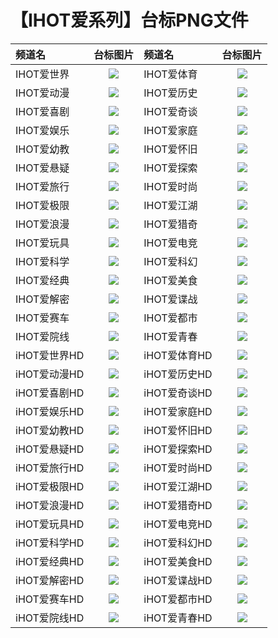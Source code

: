 # 【IHOT爱系列】台标PNG文件
|频道名|台标图片|频道名|台标图片|
|:---|:---:|:---|:---:|
|IHOT爱世界|<img src="https://raw.githubusercontent.com/xiaolvdouya/TV-LOGO/refs/heads/main/IHOT%E7%88%B1%E7%B3%BB%E5%88%97/IHOT爱世界.png">|IHOT爱体育|<img src="https://raw.githubusercontent.com/xiaolvdouya/TV-LOGO/refs/heads/main/IHOT%E7%88%B1%E7%B3%BB%E5%88%97/IHOT爱体育.png">|
|IHOT爱动漫|<img src="https://raw.githubusercontent.com/xiaolvdouya/TV-LOGO/refs/heads/main/IHOT%E7%88%B1%E7%B3%BB%E5%88%97/IHOT爱动漫.png">|IHOT爱历史|<img src="https://raw.githubusercontent.com/xiaolvdouya/TV-LOGO/refs/heads/main/IHOT%E7%88%B1%E7%B3%BB%E5%88%97/IHOT爱历史.png">|
|IHOT爱喜剧|<img src="https://raw.githubusercontent.com/xiaolvdouya/TV-LOGO/refs/heads/main/IHOT%E7%88%B1%E7%B3%BB%E5%88%97/IHOT爱喜剧.png">|IHOT爱奇谈|<img src="https://raw.githubusercontent.com/xiaolvdouya/TV-LOGO/refs/heads/main/IHOT%E7%88%B1%E7%B3%BB%E5%88%97/IHOT爱奇谈.png">|
|IHOT爱娱乐|<img src="https://raw.githubusercontent.com/xiaolvdouya/TV-LOGO/refs/heads/main/IHOT%E7%88%B1%E7%B3%BB%E5%88%97/IHOT爱娱乐.png">|IHOT爱家庭|<img src="https://raw.githubusercontent.com/xiaolvdouya/TV-LOGO/refs/heads/main/IHOT%E7%88%B1%E7%B3%BB%E5%88%97/IHOT爱家庭.png">|
|IHOT爱幼教|<img src="https://raw.githubusercontent.com/xiaolvdouya/TV-LOGO/refs/heads/main/IHOT%E7%88%B1%E7%B3%BB%E5%88%97/IHOT爱幼教.png">|IHOT爱怀旧|<img src="https://raw.githubusercontent.com/xiaolvdouya/TV-LOGO/refs/heads/main/IHOT%E7%88%B1%E7%B3%BB%E5%88%97/IHOT爱怀旧.png">|
|IHOT爱悬疑|<img src="https://raw.githubusercontent.com/xiaolvdouya/TV-LOGO/refs/heads/main/IHOT%E7%88%B1%E7%B3%BB%E5%88%97/IHOT爱悬疑.png">|IHOT爱探索|<img src="https://raw.githubusercontent.com/xiaolvdouya/TV-LOGO/refs/heads/main/IHOT%E7%88%B1%E7%B3%BB%E5%88%97/IHOT爱探索.png">|
|IHOT爱旅行|<img src="https://raw.githubusercontent.com/xiaolvdouya/TV-LOGO/refs/heads/main/IHOT%E7%88%B1%E7%B3%BB%E5%88%97/IHOT爱旅行.png">|IHOT爱时尚|<img src="https://raw.githubusercontent.com/xiaolvdouya/TV-LOGO/refs/heads/main/IHOT%E7%88%B1%E7%B3%BB%E5%88%97/IHOT爱时尚.png">|
|IHOT爱极限|<img src="https://raw.githubusercontent.com/xiaolvdouya/TV-LOGO/refs/heads/main/IHOT%E7%88%B1%E7%B3%BB%E5%88%97/IHOT爱极限.png">|IHOT爱江湖|<img src="https://raw.githubusercontent.com/xiaolvdouya/TV-LOGO/refs/heads/main/IHOT%E7%88%B1%E7%B3%BB%E5%88%97/IHOT爱江湖.png">|
|IHOT爱浪漫|<img src="https://raw.githubusercontent.com/xiaolvdouya/TV-LOGO/refs/heads/main/IHOT%E7%88%B1%E7%B3%BB%E5%88%97/IHOT爱浪漫.png">|IHOT爱猎奇|<img src="https://raw.githubusercontent.com/xiaolvdouya/TV-LOGO/refs/heads/main/IHOT%E7%88%B1%E7%B3%BB%E5%88%97/IHOT爱猎奇.png">|
|IHOT爱玩具|<img src="https://raw.githubusercontent.com/xiaolvdouya/TV-LOGO/refs/heads/main/IHOT%E7%88%B1%E7%B3%BB%E5%88%97/IHOT爱玩具.png">|IHOT爱电竞|<img src="https://raw.githubusercontent.com/xiaolvdouya/TV-LOGO/refs/heads/main/IHOT%E7%88%B1%E7%B3%BB%E5%88%97/IHOT爱电竞.png">|
|IHOT爱科学|<img src="https://raw.githubusercontent.com/xiaolvdouya/TV-LOGO/refs/heads/main/IHOT%E7%88%B1%E7%B3%BB%E5%88%97/IHOT爱科学.png">|IHOT爱科幻|<img src="https://raw.githubusercontent.com/xiaolvdouya/TV-LOGO/refs/heads/main/IHOT%E7%88%B1%E7%B3%BB%E5%88%97/IHOT爱科幻.png">|
|IHOT爱经典|<img src="https://raw.githubusercontent.com/xiaolvdouya/TV-LOGO/refs/heads/main/IHOT%E7%88%B1%E7%B3%BB%E5%88%97/IHOT爱经典.png">|IHOT爱美食|<img src="https://raw.githubusercontent.com/xiaolvdouya/TV-LOGO/refs/heads/main/IHOT%E7%88%B1%E7%B3%BB%E5%88%97/IHOT爱美食.png">|
|IHOT爱解密|<img src="https://raw.githubusercontent.com/xiaolvdouya/TV-LOGO/refs/heads/main/IHOT%E7%88%B1%E7%B3%BB%E5%88%97/IHOT爱解密.png">|IHOT爱谍战|<img src="https://raw.githubusercontent.com/xiaolvdouya/TV-LOGO/refs/heads/main/IHOT%E7%88%B1%E7%B3%BB%E5%88%97/IHOT爱谍战.png">|
|IHOT爱赛车|<img src="https://raw.githubusercontent.com/xiaolvdouya/TV-LOGO/refs/heads/main/IHOT%E7%88%B1%E7%B3%BB%E5%88%97/IHOT爱赛车.png">|IHOT爱都市|<img src="https://raw.githubusercontent.com/xiaolvdouya/TV-LOGO/refs/heads/main/IHOT%E7%88%B1%E7%B3%BB%E5%88%97/IHOT爱都市.png">|
|IHOT爱院线|<img src="https://raw.githubusercontent.com/xiaolvdouya/TV-LOGO/refs/heads/main/IHOT%E7%88%B1%E7%B3%BB%E5%88%97/IHOT爱院线.png">|IHOT爱青春|<img src="https://raw.githubusercontent.com/xiaolvdouya/TV-LOGO/refs/heads/main/IHOT%E7%88%B1%E7%B3%BB%E5%88%97/IHOT爱青春.png">|
|iHOT爱世界HD|<img src="https://raw.githubusercontent.com/xiaolvdouya/TV-LOGO/refs/heads/main/IHOT%E7%88%B1%E7%B3%BB%E5%88%97/iHOT爱世界HD.png">|iHOT爱体育HD|<img src="https://raw.githubusercontent.com/xiaolvdouya/TV-LOGO/refs/heads/main/IHOT%E7%88%B1%E7%B3%BB%E5%88%97/iHOT爱体育HD.png">|
|iHOT爱动漫HD|<img src="https://raw.githubusercontent.com/xiaolvdouya/TV-LOGO/refs/heads/main/IHOT%E7%88%B1%E7%B3%BB%E5%88%97/iHOT爱动漫HD.png">|iHOT爱历史HD|<img src="https://raw.githubusercontent.com/xiaolvdouya/TV-LOGO/refs/heads/main/IHOT%E7%88%B1%E7%B3%BB%E5%88%97/iHOT爱历史HD.png">|
|iHOT爱喜剧HD|<img src="https://raw.githubusercontent.com/xiaolvdouya/TV-LOGO/refs/heads/main/IHOT%E7%88%B1%E7%B3%BB%E5%88%97/iHOT爱喜剧HD.png">|iHOT爱奇谈HD|<img src="https://raw.githubusercontent.com/xiaolvdouya/TV-LOGO/refs/heads/main/IHOT%E7%88%B1%E7%B3%BB%E5%88%97/iHOT爱奇谈HD.png">|
|iHOT爱娱乐HD|<img src="https://raw.githubusercontent.com/xiaolvdouya/TV-LOGO/refs/heads/main/IHOT%E7%88%B1%E7%B3%BB%E5%88%97/iHOT爱娱乐HD.png">|iHOT爱家庭HD|<img src="https://raw.githubusercontent.com/xiaolvdouya/TV-LOGO/refs/heads/main/IHOT%E7%88%B1%E7%B3%BB%E5%88%97/iHOT爱家庭HD.png">|
|iHOT爱幼教HD|<img src="https://raw.githubusercontent.com/xiaolvdouya/TV-LOGO/refs/heads/main/IHOT%E7%88%B1%E7%B3%BB%E5%88%97/iHOT爱幼教HD.png">|iHOT爱怀旧HD|<img src="https://raw.githubusercontent.com/xiaolvdouya/TV-LOGO/refs/heads/main/IHOT%E7%88%B1%E7%B3%BB%E5%88%97/iHOT爱怀旧HD.png">|
|iHOT爱悬疑HD|<img src="https://raw.githubusercontent.com/xiaolvdouya/TV-LOGO/refs/heads/main/IHOT%E7%88%B1%E7%B3%BB%E5%88%97/iHOT爱悬疑HD.png">|iHOT爱探索HD|<img src="https://raw.githubusercontent.com/xiaolvdouya/TV-LOGO/refs/heads/main/IHOT%E7%88%B1%E7%B3%BB%E5%88%97/iHOT爱探索HD.png">|
|iHOT爱旅行HD|<img src="https://raw.githubusercontent.com/xiaolvdouya/TV-LOGO/refs/heads/main/IHOT%E7%88%B1%E7%B3%BB%E5%88%97/iHOT爱旅行HD.png">|iHOT爱时尚HD|<img src="https://raw.githubusercontent.com/xiaolvdouya/TV-LOGO/refs/heads/main/IHOT%E7%88%B1%E7%B3%BB%E5%88%97/iHOT爱时尚HD.png">|
|iHOT爱极限HD|<img src="https://raw.githubusercontent.com/xiaolvdouya/TV-LOGO/refs/heads/main/IHOT%E7%88%B1%E7%B3%BB%E5%88%97/iHOT爱极限HD.png">|iHOT爱江湖HD|<img src="https://raw.githubusercontent.com/xiaolvdouya/TV-LOGO/refs/heads/main/IHOT%E7%88%B1%E7%B3%BB%E5%88%97/iHOT爱江湖HD.png">|
|iHOT爱浪漫HD|<img src="https://raw.githubusercontent.com/xiaolvdouya/TV-LOGO/refs/heads/main/IHOT%E7%88%B1%E7%B3%BB%E5%88%97/iHOT爱浪漫HD.png">|iHOT爱猎奇HD|<img src="https://raw.githubusercontent.com/xiaolvdouya/TV-LOGO/refs/heads/main/IHOT%E7%88%B1%E7%B3%BB%E5%88%97/iHOT爱猎奇HD.png">|
|iHOT爱玩具HD|<img src="https://raw.githubusercontent.com/xiaolvdouya/TV-LOGO/refs/heads/main/IHOT%E7%88%B1%E7%B3%BB%E5%88%97/iHOT爱玩具HD.png">|iHOT爱电竞HD|<img src="https://raw.githubusercontent.com/xiaolvdouya/TV-LOGO/refs/heads/main/IHOT%E7%88%B1%E7%B3%BB%E5%88%97/iHOT爱电竞HD.png">|
|iHOT爱科学HD|<img src="https://raw.githubusercontent.com/xiaolvdouya/TV-LOGO/refs/heads/main/IHOT%E7%88%B1%E7%B3%BB%E5%88%97/iHOT爱科学HD.png">|iHOT爱科幻HD|<img src="https://raw.githubusercontent.com/xiaolvdouya/TV-LOGO/refs/heads/main/IHOT%E7%88%B1%E7%B3%BB%E5%88%97/iHOT爱科幻HD.png">|
|iHOT爱经典HD|<img src="https://raw.githubusercontent.com/xiaolvdouya/TV-LOGO/refs/heads/main/IHOT%E7%88%B1%E7%B3%BB%E5%88%97/iHOT爱经典HD.png">|iHOT爱美食HD|<img src="https://raw.githubusercontent.com/xiaolvdouya/TV-LOGO/refs/heads/main/IHOT%E7%88%B1%E7%B3%BB%E5%88%97/iHOT爱美食HD.png">|
|iHOT爱解密HD|<img src="https://raw.githubusercontent.com/xiaolvdouya/TV-LOGO/refs/heads/main/IHOT%E7%88%B1%E7%B3%BB%E5%88%97/iHOT爱解密HD.png">|iHOT爱谍战HD|<img src="https://raw.githubusercontent.com/xiaolvdouya/TV-LOGO/refs/heads/main/IHOT%E7%88%B1%E7%B3%BB%E5%88%97/iHOT爱谍战HD.png">|
|iHOT爱赛车HD|<img src="https://raw.githubusercontent.com/xiaolvdouya/TV-LOGO/refs/heads/main/IHOT%E7%88%B1%E7%B3%BB%E5%88%97/iHOT爱赛车HD.png">|iHOT爱都市HD|<img src="https://raw.githubusercontent.com/xiaolvdouya/TV-LOGO/refs/heads/main/IHOT%E7%88%B1%E7%B3%BB%E5%88%97/iHOT爱都市HD.png">|
|iHOT爱院线HD|<img src="https://raw.githubusercontent.com/xiaolvdouya/TV-LOGO/refs/heads/main/IHOT%E7%88%B1%E7%B3%BB%E5%88%97/iHOT爱院线HD.png">|iHOT爱青春HD|<img src="https://raw.githubusercontent.com/xiaolvdouya/TV-LOGO/refs/heads/main/IHOT%E7%88%B1%E7%B3%BB%E5%88%97/iHOT爱青春HD.png">|
